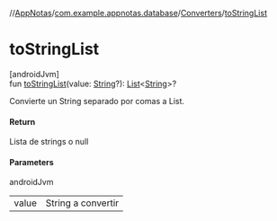 //[AppNotas](../../../index.md)/[com.example.appnotas.database](../index.md)/[Converters](index.md)/[toStringList](to-string-list.md)

# toStringList

[androidJvm]\
fun [toStringList](to-string-list.md)(value: [String](https://kotlinlang.org/api/latest/jvm/stdlib/kotlin-stdlib/kotlin/-string/index.html)?): [List](https://kotlinlang.org/api/latest/jvm/stdlib/kotlin-stdlib/kotlin.collections/-list/index.html)&lt;[String](https://kotlinlang.org/api/latest/jvm/stdlib/kotlin-stdlib/kotlin/-string/index.html)&gt;?

Convierte un String separado por comas a List<String>.

#### Return

Lista de strings o null

#### Parameters

androidJvm

| | |
|---|---|
| value | String a convertir |

